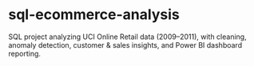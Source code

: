 # sql-ecommerce-analysis
SQL project analyzing UCI Online Retail data (2009–2011), with cleaning, anomaly detection, customer &amp; sales insights, and Power BI dashboard reporting.
